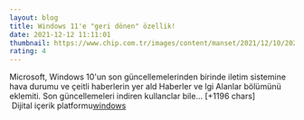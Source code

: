 ```yaml
--- 
layout: blog
title: Windows 11'e "geri dönen" özellik!
date: 2021-12-12 11:11:01
thumbnail: https://www.chip.com.tr/images/content/manset/2021/12/10/2021121013423013085/windows-10-sevilen-ozelligi-windows-11-geri-geliyor.jpg
rating: 4
---
```

Microsoft, Windows 10'un son güncellemelerinden birinde iletim sistemine hava durumu ve çeitli haberlerin yer ald Haberler ve lgi Alanlar bölümünü eklemiti. Son güncellemeleri indiren kullanclar bile… [+1196 chars]</br>&nbsp;Dijital içerik platformu<a href="https://www.techno-light.net/">windows</a>